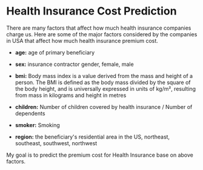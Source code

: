 # Health Insurance Cost Prediction


There are many factors that affect how much health insurance companies charge us. Here are some of the major factors considered by the companies in USA that affect how much health insurance premium cost.


* **age:**  age of primary beneficiary

* **sex:**  insurance contractor gender, female, male

* **bmi:**  Body mass index is a value derived from the mass and height of a person. The BMI is defined as the body mass divided by the square of the body height, and is universally expressed in units of kg/m², resulting from mass in kilograms and height in metres

* **children:**  Number of children covered by health insurance / Number of dependents

* **smoker:**  Smoking

* **region:**  the beneficiary's residential area in the US, northeast, southeast, southwest, northwest

My goal is to predict the premium cost for Health Insurance base on above factors.